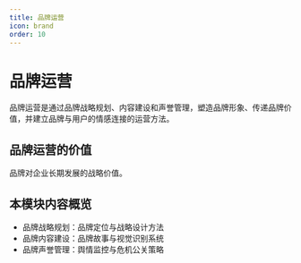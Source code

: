 ```yaml
---
title: 品牌运营
icon: brand
order: 10
---
```


# 品牌运营

品牌运营是通过品牌战略规划、内容建设和声誉管理，塑造品牌形象、传递品牌价值，并建立品牌与用户的情感连接的运营方法。

## 品牌运营的价值

品牌对企业长期发展的战略价值。

## 本模块内容概览

- 品牌战略规划：品牌定位与战略设计方法
- 品牌内容建设：品牌故事与视觉识别系统
- 品牌声誉管理：舆情监控与危机公关策略

